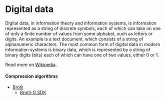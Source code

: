 # Digital data

Digital data, in information theory and information systems, is information represented as a string of discrete symbols, each of which can take on one of only a finite number of values from some alphabet, such as letters or digits. An example is a text document, which consists of a string of alphanumeric characters. The most common form of digital data in modern information systems is binary data, which is represented by a string of binary digits (bits) each of which can have one of two values, either 0 or 1.

Read more on [Wikipedia](https://en.wikipedia.org/wiki/Digital_data).

#### Compression algorithms
- [Brotli](https://en.wikipedia.org/wiki/Brotli)
    - [Brotli-G SDK](https://github.com/GPUOpen-LibrariesAndSDKs/brotli_g_sdk)
